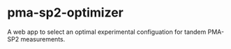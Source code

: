 # pma-sp2-optimizer
 A web app to select an optimal experimental configuation for tandem PMA-SP2 measurements.
